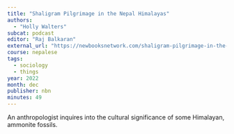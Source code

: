 ```yaml
---
title: "Shaligram Pilgrimage in the Nepal Himalayas"
authors:
  - "Holly Walters"
subcat: podcast
editor: "Raj Balkaran"
external_url: "https://newbooksnetwork.com/shaligram-pilgrimage-in-the-nepal-himalayas"
course: nepalese
tags:
  - sociology
  - things
year: 2022
month: dec
publisher: nbn
minutes: 49
---
```


An anthropologist inquires into the cultural significance of some Himalayan, ammonite fossils.
